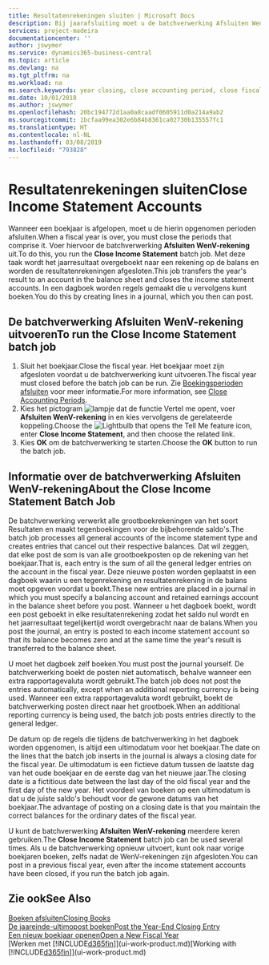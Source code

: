 ```yaml
---
title: Resultatenrekeningen sluiten | Microsoft Docs
description: Bij jaarafsluiting moet u de batchverwerking Afsluiten WenV-rekening uitvoeren om de boekhoudperioden te sluiten die het boekjaar vormen.
services: project-madeira
documentationcenter: ''
author: jswymer
ms.service: dynamics365-business-central
ms.topic: article
ms.devlang: na
ms.tgt_pltfrm: na
ms.workload: na
ms.search.keywords: year closing, close accounting period, close fiscal year, bank account detailed trial balance
ms.date: 10/01/2018
ms.author: jswymer
ms.openlocfilehash: 20bc194772d1aa0a8caadf0605911d0a214a9ab2
ms.sourcegitcommit: 1bcfaa99ea302e6b84b8361ca02730b135557fc1
ms.translationtype: HT
ms.contentlocale: nl-NL
ms.lasthandoff: 03/08/2019
ms.locfileid: "793828"
---
```

# <a name="close-income-statement-accounts"></a><span data-ttu-id="bc5b3-103">Resultatenrekeningen sluiten</span><span class="sxs-lookup"><span data-stu-id="bc5b3-103">Close Income Statement Accounts</span></span>
<span data-ttu-id="bc5b3-104">Wanneer een boekjaar is afgelopen, moet u de hierin opgenomen perioden afsluiten.</span><span class="sxs-lookup"><span data-stu-id="bc5b3-104">When a fiscal year is over, you must close the periods that comprise it.</span></span> <span data-ttu-id="bc5b3-105">Voer hiervoor de batchverwerking **Afsluiten WenV-rekening** uit.</span><span class="sxs-lookup"><span data-stu-id="bc5b3-105">To do this, you run the **Close Income Statement** batch job.</span></span> <span data-ttu-id="bc5b3-106">Met deze taak wordt het jaarresultaat overgeboekt naar een rekening op de balans en worden de resultatenrekeningen afgesloten.</span><span class="sxs-lookup"><span data-stu-id="bc5b3-106">This job transfers the year's result to an account in the balance sheet and closes the income statement accounts.</span></span> <span data-ttu-id="bc5b3-107">In een dagboek worden regels gemaakt die u vervolgens kunt boeken.</span><span class="sxs-lookup"><span data-stu-id="bc5b3-107">You do this by creating lines in a journal, which you then can post.</span></span>

## <a name="to-run-the-close-income-statement-batch-job"></a><span data-ttu-id="bc5b3-108">De batchverwerking Afsluiten WenV-rekening uitvoeren</span><span class="sxs-lookup"><span data-stu-id="bc5b3-108">To run the Close Income Statement batch job</span></span>
1. <span data-ttu-id="bc5b3-109">Sluit het boekjaar.</span><span class="sxs-lookup"><span data-stu-id="bc5b3-109">Close the fiscal year.</span></span> <span data-ttu-id="bc5b3-110">Het boekjaar moet zijn afgesloten voordat u de batchverwerking kunt uitvoeren.</span><span class="sxs-lookup"><span data-stu-id="bc5b3-110">The fiscal year must closed before the batch job can be run.</span></span> <span data-ttu-id="bc5b3-111">Zie [Boekingsperioden afsluiten](year-close-account-periods.md) voor meer informatie.</span><span class="sxs-lookup"><span data-stu-id="bc5b3-111">For more information, see [Close Accounting Periods](year-close-account-periods.md).</span></span>
2. <span data-ttu-id="bc5b3-112">Kies het pictogram ![lampje dat de functie Vertel me opent](media/ui-search/search_small.png "Vertel me wat u wilt doen"), voer **Afsluiten WenV-rekening** in en kies vervolgens de gerelateerde koppeling.</span><span class="sxs-lookup"><span data-stu-id="bc5b3-112">Choose the ![Lightbulb that opens the Tell Me feature](media/ui-search/search_small.png "Tell me what you want to do") icon, enter **Close Income Statement**, and then choose the related link.</span></span>
3. <span data-ttu-id="bc5b3-113">Kies **OK** om de batchverwerking te starten.</span><span class="sxs-lookup"><span data-stu-id="bc5b3-113">Choose the **OK** button to run the batch job.</span></span>

## <a name="about-the-close-income-statement-batch-job"></a><span data-ttu-id="bc5b3-114">Informatie over de batchverwerking Afsluiten WenV-rekening</span><span class="sxs-lookup"><span data-stu-id="bc5b3-114">About the Close Income Statement Batch Job</span></span>
<span data-ttu-id="bc5b3-115">De batchverwerking verwerkt alle grootboekrekeningen van het soort Resultaten en maakt tegenboekingen voor de bijbehorende saldo's.</span><span class="sxs-lookup"><span data-stu-id="bc5b3-115">The batch job processes all general accounts of the income statement type and creates entries that cancel out their respective balances.</span></span> <span data-ttu-id="bc5b3-116">Dat wil zeggen, dat elke post de som is van alle grootboekposten op de rekening van het boekjaar.</span><span class="sxs-lookup"><span data-stu-id="bc5b3-116">That is, each entry is the sum of all the general ledger entries on the account in the fiscal year.</span></span> <span data-ttu-id="bc5b3-117">Deze nieuwe posten worden geplaatst in een dagboek waarin u een tegenrekening en resultatenrekening in de balans moet opgeven voordat u boekt.</span><span class="sxs-lookup"><span data-stu-id="bc5b3-117">These new entries are placed in a journal in which you must specify a balancing account and retained earnings account in the balance sheet before you post.</span></span> <span data-ttu-id="bc5b3-118">Wanneer u het dagboek boekt, wordt een post geboekt in elke resultatenrekening zodat het saldo nul wordt en het jaarresultaat tegelijkertijd wordt overgebracht naar de balans.</span><span class="sxs-lookup"><span data-stu-id="bc5b3-118">When you post the journal, an entry is posted to each income statement account so that its balance becomes zero and at the same time the year's result is transferred to the balance sheet.</span></span>

<span data-ttu-id="bc5b3-119">U moet het dagboek zelf boeken.</span><span class="sxs-lookup"><span data-stu-id="bc5b3-119">You must post the journal yourself.</span></span> <span data-ttu-id="bc5b3-120">De batchverwerking boekt de posten niet automatisch, behalve wanneer een extra rapportagevaluta wordt gebruikt.</span><span class="sxs-lookup"><span data-stu-id="bc5b3-120">The batch job does not post the entries automatically, except when an additional reporting currency is being used.</span></span> <span data-ttu-id="bc5b3-121">Wanneer een extra rapportagevaluta wordt gebruikt, boekt de batchverwerking posten direct naar het grootboek.</span><span class="sxs-lookup"><span data-stu-id="bc5b3-121">When an additional reporting currency is being used, the batch job posts entries directly to the general ledger.</span></span>

<span data-ttu-id="bc5b3-122">De datum op de regels die tijdens de batchverwerking in het dagboek worden opgenomen, is altijd een ultimodatum voor het boekjaar.</span><span class="sxs-lookup"><span data-stu-id="bc5b3-122">The date on the lines that the batch job inserts in the journal is always a closing date for the fiscal year.</span></span> <span data-ttu-id="bc5b3-123">De ultimodatum is een fictieve datum tussen de laatste dag van het oude boekjaar en de eerste dag van het nieuwe jaar.</span><span class="sxs-lookup"><span data-stu-id="bc5b3-123">The closing date is a fictitious date between the last day of the old fiscal year and the first day of the new year.</span></span> <span data-ttu-id="bc5b3-124">Het voordeel van boeken op een ultimodatum is dat u de juiste saldo's behoudt voor de gewone datums van het boekjaar.</span><span class="sxs-lookup"><span data-stu-id="bc5b3-124">The advantage of posting on a closing date is that you maintain the correct balances for the ordinary dates of the fiscal year.</span></span>

<span data-ttu-id="bc5b3-125">U kunt de batchverwerking **Afsluiten WenV-rekening** meerdere keren gebruiken.</span><span class="sxs-lookup"><span data-stu-id="bc5b3-125">The **Close Income Statement** batch job can be used several times.</span></span> <span data-ttu-id="bc5b3-126">Als u de batchverwerking opnieuw uitvoert, kunt ook naar vorige boekjaren boeken, zelfs nadat de WenV-rekeningen zijn afgesloten.</span><span class="sxs-lookup"><span data-stu-id="bc5b3-126">You can post in a previous fiscal year, even after the income statement accounts have been closed, if you run the batch job again.</span></span>

## <a name="see-also"></a><span data-ttu-id="bc5b3-127">Zie ook</span><span class="sxs-lookup"><span data-stu-id="bc5b3-127">See Also</span></span>
[<span data-ttu-id="bc5b3-128">Boeken afsluiten</span><span class="sxs-lookup"><span data-stu-id="bc5b3-128">Closing Books</span></span>](year-close-books.md)  
[<span data-ttu-id="bc5b3-129">De jaareinde-ultimopost boeken</span><span class="sxs-lookup"><span data-stu-id="bc5b3-129">Post the Year-End Closing Entry</span></span>](year-how-post-year-end-close-entry.md)  
[<span data-ttu-id="bc5b3-130">Een nieuw boekjaar openen</span><span class="sxs-lookup"><span data-stu-id="bc5b3-130">Open a New Fiscal Year</span></span>](finance-how-open-new-fiscal-year.md)  
<span data-ttu-id="bc5b3-131">[Werken met [!INCLUDE[d365fin](includes/d365fin_md.md)]](ui-work-product.md)</span><span class="sxs-lookup"><span data-stu-id="bc5b3-131">[Working with [!INCLUDE[d365fin](includes/d365fin_md.md)]](ui-work-product.md)</span></span>
